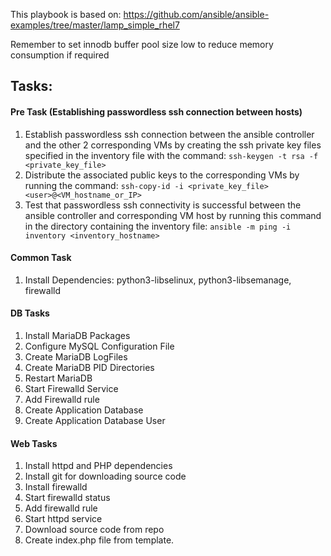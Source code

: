 This playbook is based on:
https://github.com/ansible/ansible-examples/tree/master/lamp_simple_rhel7

Remember to set innodb buffer pool size low to reduce memory consumption if required

## Tasks:

#### Pre Task (Establishing passwordless ssh connection between hosts)
1. Establish passwordless ssh connection between the ansible controller and the other 2 corresponding VMs by creating the ssh private key files specified in the inventory file with the command:
`ssh-keygen -t rsa -f <private_key_file>`
2. Distribute the associated public keys to the corresponding VMs by running the command:
`ssh-copy-id -i <private_key_file> <user>@<VM_hostname_or_IP>`
3. Test that passwordless ssh connectivity is successful between the ansible controller and corresponding VM host by running this command in the directory containing the inventory file:
`ansible -m ping -i inventory <inventory_hostname>`

#### Common Task
1. Install Dependencies: python3-libselinux, python3-libsemanage, firewalld

#### DB Tasks
1. Install MariaDB Packages
2. Configure MySQL Configuration File
3. Create MariaDB LogFiles
4. Create MariaDB PID Directories
5. Restart MariaDB
6. Start Firewalld Service
7. Add Firewalld rule
8. Create Application Database
9. Create Application Database User

#### Web Tasks
1. Install httpd and PHP dependencies
2. Install git for downloading source code
3. Install firewalld
4. Start firewalld status
5. Add firewalld rule
6. Start httpd service
7. Download source code from repo
8. Create index.php file from template.